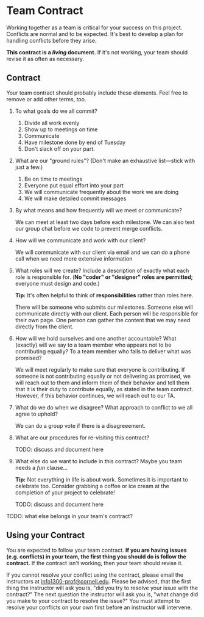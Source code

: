 # Team Contract

Working together as a team is critical for your success on this project. Conflicts are normal and to be expected. It's best to develop a plan for handling conflicts before they arise.

**This contract is a _living_ document.** If it's not working, your team should revise it as often as necessary.

## Contract

Your team contract should probably include these elements. Feel free to remove or add other terms, too.

1. To what goals do we all commit?

    1. Divide all work evenly
    2. Show up to meetings on time
    3. Communicate
    4. Have milestone done by end of Tuesday
    5. Don't slack off on your part.

2. What are our "ground rules"? (Don't make an exhaustive list—stick with just a few.)
   1. Be on time to meetings
   2. Everyone put equal effort into your part
   3. We will communicate frequently about the work we are doing
   4. We will make detailed commit messages

3. By what means and how frequently will we meet or communicate?

   We can meet at least two days before each milestone. We can also text our group chat before we code to prevent merge conflicts.

4. How will we communicate and work with our client?

   We will communicate with our client via email and we can do a phone call when we need more extensive information

5. What roles will we create? Include a description of exactly what each role is responsible for. (**No "coder" or "designer" roles are permitted;** everyone must design and code.)

    **Tip:** It's often helpful to think of **responsibilities** rather than roles here.

   There will be someone who submits our milestones.
   Someone else will communicate directly with our client.
   Each person will be responsible for their own page.
   One person can gather the content that we may need directly from the client.


6. How will we hold ourselves and one another accountable? What (exactly) will we say to a team member who appears not to be contributing equally? To a team member who fails to deliver what was promised?

    We will meet regularly to make sure that everyone is contributing. If someone is not contributing equally or not delivering as promised, we will reach out to them and inform them of their behavior and tell them that it is their duty to contribute equally, as stated in the team contract. However, if this behavior continues, we will reach out to our TA.


7. What do we do when we disagree? What approach to conflict to we all agree to uphold?

    We can do a group vote if there is a disagreeement.



8.  What are our procedures for re-visiting this contract?

    TODO: discuss and document here

9.  What else do we want to include in this contract? Maybe you team needs a _fun_ clause...

    **Tip:** Not everything in life is about work. Sometimes it is important to celebrate too. Consider grabbing a coffee or ice cream at the completion of your project to celebrate!

    TODO: discuss and document here

TODO: what else belongs in your team's contract?

## Using your Contract

You are expected to follow your team contract. **If you are having issues (e.g. conflicts) in your team, the first thing you should do is follow the contract.** If the contract isn't working, then your team should revise it.

If you cannot resolve your conflict using the contract, please email the instructors at <info1300-prof@cornell.edu>. Please be advised, that the first thing the instructor will ask you is, "did you try to resolve your issue with the contract?" The next question the instructor will ask you is, "what change did you make to your contract to resolve the issue?" You must attempt to resolve your conflicts on your own first before an instructor will intervene.
